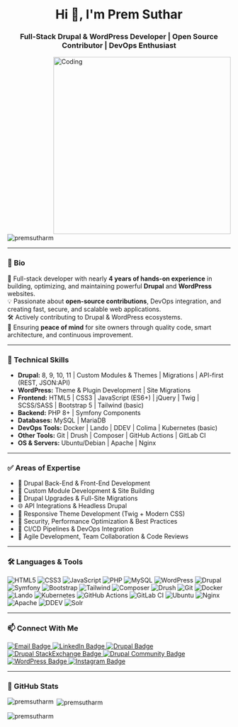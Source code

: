 <h1 align="center">Hi 👋, I'm Prem Suthar</h1>
<h3 align="center">Full-Stack Drupal & WordPress Developer | Open Source Contributor | DevOps Enthusiast</h3>

<img align="right" alt="Coding" width="400" src="https://cdn.dribbble.com/users/1162077/screenshots/3848914/programmer.gif" />

<p align="left"> <img src="https://komarev.com/ghpvc/?username=premsutharm&label=Profile%20views&color=0e75b6&style=flat" alt="premsutharm" /> </p>

---

### 🧠 Bio
🚀 Full-stack developer with nearly **4 years of hands-on experience** in building, optimizing, and maintaining powerful **Drupal** and **WordPress** websites.  
💡 Passionate about **open-source contributions**, DevOps integration, and creating fast, secure, and scalable web applications.  
🛠️ Actively contributing to Drupal & WordPress ecosystems.  
💼 Ensuring **peace of mind** for site owners through quality code, smart architecture, and continuous improvement.

---

### 🧩 Technical Skills
- **Drupal:** 8, 9, 10, 11 | Custom Modules & Themes | Migrations | API-first (REST, JSON:API)
- **WordPress:** Theme & Plugin Development | Site Migrations
- **Frontend:** HTML5 | CSS3 | JavaScript (ES6+) | jQuery | Twig | SCSS/SASS | Bootstrap 5 | Tailwind (basic)
- **Backend:** PHP 8+ | Symfony Components
- **Databases:** MySQL | MariaDB
- **DevOps Tools:** Docker | Lando | DDEV | Colima | Kubernetes (basic)
- **Other Tools:** Git | Drush | Composer | GitHub Actions | GitLab CI
- **OS & Servers:** Ubuntu/Debian | Apache | Nginx

---

### ✅ Areas of Expertise
- 🔧 Drupal Back-End & Front-End Development  
- 🚀 Custom Module Development & Site Building  
- 🔁 Drupal Upgrades & Full-Site Migrations  
- 🌐 API Integrations & Headless Drupal  
- 🎨 Responsive Theme Development (Twig + Modern CSS)  
- 🔐 Security, Performance Optimization & Best Practices  
- 🔄 CI/CD Pipelines & DevOps Integration  
- 🧩 Agile Development, Team Collaboration & Code Reviews  

---

### 🛠️ Languages & Tools

<p align="left">
  <img src="https://img.shields.io/badge/-HTML5-E34F26?style=for-the-badge&logo=html5&logoColor=white" alt="HTML5"/>
  <img src="https://img.shields.io/badge/-CSS3-1572B6?style=for-the-badge&logo=css3&logoColor=white" alt="CSS3"/>
  <img src="https://img.shields.io/badge/-JavaScript-F7DF1E?style=for-the-badge&logo=javascript&logoColor=white" alt="JavaScript"/>
  <img src="https://img.shields.io/badge/-PHP-777BB4?style=for-the-badge&logo=php&logoColor=white" alt="PHP"/>
  <img src="https://img.shields.io/badge/-MySQL-4479A1?style=for-the-badge&logo=mysql&logoColor=white" alt="MySQL"/>
  <img src="https://img.shields.io/badge/-WordPress-21759B?style=for-the-badge&logo=wordpress&logoColor=white" alt="WordPress"/>
  <img src="https://img.shields.io/badge/-Drupal-0678BE?style=for-the-badge&logo=drupal&logoColor=white" alt="Drupal"/>
  <img src="https://img.shields.io/badge/-Symfony-000000?style=for-the-badge&logo=symfony&logoColor=white" alt="Symfony"/>
  <img src="https://img.shields.io/badge/-Bootstrap-563D7C?style=for-the-badge&logo=bootstrap&logoColor=white" alt="Bootstrap"/>
  <img src="https://img.shields.io/badge/-Tailwind%20CSS-38B2AC?style=for-the-badge&logo=tailwindcss&logoColor=white" alt="Tailwind"/>
  <img src="https://img.shields.io/badge/-Composer-2C6B60?style=for-the-badge&logo=composer&logoColor=white" alt="Composer"/>
  <img src="https://img.shields.io/badge/-Drush-009C9D?style=for-the-badge&logo=drush&logoColor=white" alt="Drush"/>
  <img src="https://img.shields.io/badge/-Git-F05032?style=for-the-badge&logo=git&logoColor=white" alt="Git"/>
  <img src="https://img.shields.io/badge/-Docker-2496ED?style=for-the-badge&logo=docker&logoColor=white" alt="Docker"/>
  <img src="https://img.shields.io/badge/-Lando-0061F2?style=for-the-badge&logo=lando&logoColor=white" alt="Lando"/>
  <img src="https://img.shields.io/badge/-Kubernetes-326CE5?style=for-the-badge&logo=kubernetes&logoColor=white" alt="Kubernetes"/>
  <img src="https://img.shields.io/badge/-GitHub%20Actions-2088FF?style=for-the-badge&logo=github-actions&logoColor=white" alt="GitHub Actions"/>
  <img src="https://img.shields.io/badge/-GitLab%20CI-FC6D26?style=for-the-badge&logo=gitlab&logoColor=white" alt="GitLab CI"/>
  <img src="https://img.shields.io/badge/-Ubuntu-E95420?style=for-the-badge&logo=ubuntu&logoColor=white" alt="Ubuntu"/>
  <img src="https://img.shields.io/badge/-Nginx-009639?style=for-the-badge&logo=nginx&logoColor=white" alt="Nginx"/>
  <img src="https://img.shields.io/badge/-Apache-D22128?style=for-the-badge&logo=apache&logoColor=white" alt="Apache"/>
  <img src="https://img.shields.io/badge/-DDEV-0A2B4E?style=for-the-badge&logo=ddev&logoColor=white" alt="DDEV"/>
  <img src="https://img.shields.io/badge/-Solr-9E2A2A?style=for-the-badge&logo=apache-solr&logoColor=white" alt="Solr"/>
</p>

---

### 📫 Connect With Me

<p align="left">
  <a href="mailto:premsutharm@gmail.com" target="_blank">
    <img src="https://img.shields.io/badge/Email-D14836?style=for-the-badge&logo=gmail&logoColor=white" alt="Email Badge"/>
  </a>
  <a href="https://www.linkedin.com/in/prem-suthar-74b70513b/" target="_blank">
    <img src="https://img.shields.io/badge/LinkedIn-0077B5?style=for-the-badge&logo=linkedin&logoColor=white" alt="LinkedIn Badge"/>
  </a>
  <a href="https://www.drupal.org/u/prem-suthar" target="_blank">
    <img src="https://img.shields.io/badge/Drupal-0678BE?style=for-the-badge&logo=drupal&logoColor=white" alt="Drupal Badge"/>
  </a>
  <a href="https://drupal.stackexchange.com/users/116830/prem-suthar" target="_blank">
    <img src="https://img.shields.io/badge/Drupal%20StackExchange-FE7A16?style=for-the-badge&logo=stackexchange&logoColor=white" alt="Drupal StackExchange Badge"/>
  </a>
  <a href="https://drupal.community/@premsuthar" target="_blank">
    <img src="https://img.shields.io/badge/Drupal%20Social-29ABE2?style=for-the-badge&logo=drupal&logoColor=white" alt="Drupal Community Badge"/>
  </a>
  <a href="https://profiles.wordpress.org/premsutharm/" target="_blank">
    <img src="https://img.shields.io/badge/WordPress-21759B?style=for-the-badge&logo=wordpress&logoColor=white" alt="WordPress Badge"/>
  </a>
  <a href="https://www.instagram.com/prem_suthar_1999?igsh=YWgwN2F6bzAxMmdk" target="_blank">
    <img src="https://img.shields.io/badge/Instagram-E4405F?style=for-the-badge&logo=instagram&logoColor=white" alt="Instagram Badge"/>
  </a>
</p>

---

### 🌟 GitHub Stats

<p><img align="left" src="https://github-readme-stats.vercel.app/api/top-langs?username=premsutharm&show_icons=true&locale=en&layout=compact" alt="premsutharm" /></p>

<p>&nbsp;<img align="center" src="https://github-readme-stats.vercel.app/api?username=premsutharm&show_icons=true&locale=en" alt="premsutharm" /></p>

<p><img align="center" src="https://github-readme-streak-stats.herokuapp.com/?user=premsutharm&" alt="premsutharm" /></p>
